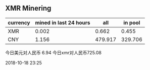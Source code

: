 ## XMR Minering

|currency|mined in last 24 hours|all|in pool|
|---|---|---|---|
|XMR|0.002|0.662|0.455|
|CNY|1.156|479.917|329.706|

今日美元对人民币 6.94	今日xmr对人民币725.08


2018-10-18 23:25